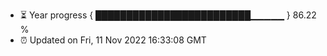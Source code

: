 - ⏳ Year progress { █████████████████████████▁▁▁▁▁ } 86.22 %
- ⏰ Updated on Fri, 11 Nov 2022 16:33:08 GMT

